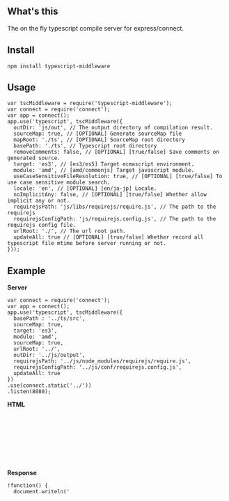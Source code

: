 ## What's this

The on the fly typescript compile server for express/connect.

## Install

`npm install typescript-middleware`

## Usage

<pre><code>var tscMiddleware = require('typescript-middleware');
var connect = require('connect');
var app = connect();
app.use('typescript', tscMiddleware({
  outDir: 'js/out', // The output directory of compilation result.
  sourceMap: true, // [OPTIONAL] Generate sourceMap file
  mapRoot: './ts', // [OPTIONAL] SourceMap root directory
  basePath: './ts', // Typescript root directory
  removeComments: false, // [OPTIONAL] [true/false] Save comments on generated source.
  target: 'es3', // [es3/es5] Target ecmascript environment.
  module: 'amd', // [amd/commonjs] Target javascript module.
  useCaseSensitiveFileResolution: true, // [OPTIONAL] [true/false] To use case sensitive module search.
  locale: 'en', // [OPTIONAL] [en/ja-jp] Locale.
  noImplicitAny: false, // [OPTIONAL] [true/false] Whether allow implicit any or not.
  requirejsPath: 'js/libs/requirejs/require.js', // The path to the requirejs
  requirejsConfigPath: 'js/requirejs.config.js', // The path to the requirejs config file.
  urlRoot: './', // The url root path.
  updateAll: true // [OPTIONAL] [true/false] Whether record all typescript file mtime before server running or not.
}));</code></pre>


## Example

**Server**

<pre><code>var connect = require('connect');
var app = connect();
app.use('typescript', tscMiddleware({
  basePath : '../ts/src',
  sourceMap: true,
  target: 'es3',
  module: 'amd',
  sourceMap: true,
  urlRoot: '../',
  outDir: '../js/output',
  requirejsPath: '../js/node_modules/requirejs/require.js',
  requirejsConfigPath: '../js/conf/requirejs.config.js',
  updateAll: true
})
.use(connect.static('../'))
.listen(8080);</code></pre>

**HTML**

<pre><code><!doctype html>
<html>
<head>
  <script type="text/javascript" src="//localhost:8080/typescript?path=main/foo/bar/main.ts"></script>
</head>
<body>
</body>
</html></code></pre>


**Response**

<pre><code>!function() {
  document.writeln('<script type="text/javascript" src="/js/conf/requirejs.config.js"><' + '/script>');
  document.writeln('<script type="text/javascript" src="/js/node_modules/requirejs/require.js" data-main="/js/output/foo/bar/main.js"><' + '/script>');
}();</code></pre>
